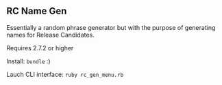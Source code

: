 ## RC Name Gen

Essentially a random phrase generator but with the purpose of generating names for Release Candidates.

Requires 2.7.2 or higher

Install:
`bundle` :)

Lauch CLI interface:
`ruby rc_gen_menu.rb`
